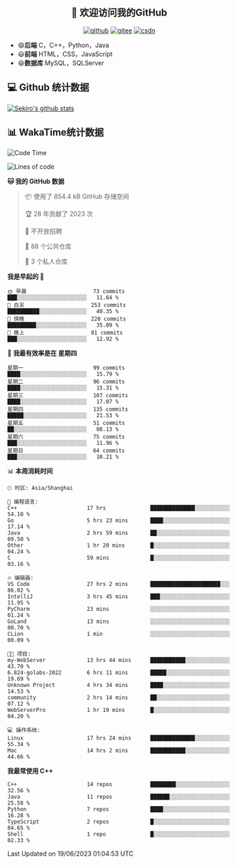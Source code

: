 <h2 align="center">👋 欢迎访问我的GitHub</h2>
<p align="center">
  <a href="https://666wxy666.github.io/"><img src="https://img.shields.io/badge/GitHub-24292e" alt="github"></a>
  <a href="https://gitee.com/wxy_666"><img src="https://img.shields.io/badge/Gitee-fe7300" alt="gitee"></a>
  <a href="https://blog.csdn.net/WXY_666"><img src="https://img.shields.io/badge/CSDN-cf000e" alt="csdn"></a>
</p>

- 😄**后端** C，C++，Python，Java
- 😃**前端** HTML，CSS，JavaScript
- 😆**数据库** MySQL，SQLServer

## 💻 Github 统计数据
[![Sekiro's github stats](https://github-readme-stats.vercel.app/api?username=666WXY666)](https://666wxy666.github.io/)

## 📊 WakaTime统计数据

<!--START_SECTION:waka-->
![Code Time](http://img.shields.io/badge/Code%20Time-1%2C694%20hrs%2015%20mins-blue)

![Lines of code](https://img.shields.io/badge/%E4%BB%8E%E3%80%8CHello%20World%E3%80%8D%E8%B5%B7%E6%88%91%E5%B7%B2%E7%BB%8F%E5%86%99%E4%BA%86-5.6%20million%20%E8%A1%8C%E4%BB%A3%E7%A0%81-blue)

**🐱 我的 GitHub 数据** 

> 📦  使用了 854.4 kB GitHub 存储空间 
 > 
> 🏆 28 年贡献了 2023 次
 > 
> 🚫 不开放招聘
 > 
> 📜 88 个公共仓库 
 > 
> 🔑 3 个私人仓库 
 > 
**我是早起的 🐤** 

```text
🌞 早晨                     73 commits          ███░░░░░░░░░░░░░░░░░░░░░░   11.64 % 
🌆 白天                     253 commits         ██████████░░░░░░░░░░░░░░░   40.35 % 
🌃 傍晚                     220 commits         █████████░░░░░░░░░░░░░░░░   35.09 % 
🌙 晚上                     81 commits          ███░░░░░░░░░░░░░░░░░░░░░░   12.92 % 
```
📅 **我最有效率是在 星期四** 

```text
星期一                      99 commits          ████░░░░░░░░░░░░░░░░░░░░░   15.79 % 
星期二                      96 commits          ████░░░░░░░░░░░░░░░░░░░░░   15.31 % 
星期三                      107 commits         ████░░░░░░░░░░░░░░░░░░░░░   17.07 % 
星期四                      135 commits         █████░░░░░░░░░░░░░░░░░░░░   21.53 % 
星期五                      51 commits          ██░░░░░░░░░░░░░░░░░░░░░░░   08.13 % 
星期六                      75 commits          ███░░░░░░░░░░░░░░░░░░░░░░   11.96 % 
星期日                      64 commits          ███░░░░░░░░░░░░░░░░░░░░░░   10.21 % 
```


📊 **本周消耗时间** 

```text
🕑︎ 时区: Asia/Shanghai

💬 编程语言: 
C++                      17 hrs              ██████████████░░░░░░░░░░░   54.10 % 
Go                       5 hrs 23 mins       ████░░░░░░░░░░░░░░░░░░░░░   17.14 % 
Java                     2 hrs 59 mins       ██░░░░░░░░░░░░░░░░░░░░░░░   09.50 % 
Other                    1 hr 20 mins        █░░░░░░░░░░░░░░░░░░░░░░░░   04.24 % 
C                        59 mins             █░░░░░░░░░░░░░░░░░░░░░░░░   03.16 % 

🔥 编辑器: 
VS Code                  27 hrs 2 mins       ██████████████████████░░░   86.02 % 
IntelliJ                 3 hrs 45 mins       ███░░░░░░░░░░░░░░░░░░░░░░   11.95 % 
PyCharm                  23 mins             ░░░░░░░░░░░░░░░░░░░░░░░░░   01.24 % 
GoLand                   13 mins             ░░░░░░░░░░░░░░░░░░░░░░░░░   00.70 % 
CLion                    1 min               ░░░░░░░░░░░░░░░░░░░░░░░░░   00.09 % 

🐱‍💻 项目: 
my-WebServer             13 hrs 44 mins      ███████████░░░░░░░░░░░░░░   43.70 % 
6.824-golabs-2022        6 hrs 11 mins       █████░░░░░░░░░░░░░░░░░░░░   19.69 % 
Unknown Project          4 hrs 34 mins       ████░░░░░░░░░░░░░░░░░░░░░   14.53 % 
community                2 hrs 14 mins       ██░░░░░░░░░░░░░░░░░░░░░░░   07.12 % 
WebServerPro             1 hr 19 mins        █░░░░░░░░░░░░░░░░░░░░░░░░   04.20 % 

💻 操作系统: 
Linux                    17 hrs 24 mins      ██████████████░░░░░░░░░░░   55.34 % 
Mac                      14 hrs 2 mins       ███████████░░░░░░░░░░░░░░   44.66 % 
```

**我最常使用 C++** 

```text
C++                      14 repos            ████████░░░░░░░░░░░░░░░░░   32.56 % 
Java                     11 repos            ██████░░░░░░░░░░░░░░░░░░░   25.58 % 
Python                   7 repos             ████░░░░░░░░░░░░░░░░░░░░░   16.28 % 
TypeScript               2 repos             █░░░░░░░░░░░░░░░░░░░░░░░░   04.65 % 
Shell                    1 repo              █░░░░░░░░░░░░░░░░░░░░░░░░   02.33 % 
```




 Last Updated on 19/06/2023 01:04:53 UTC
<!--END_SECTION:waka-->

<!--
**666WXY666/666WXY666** is a ✨ _special_ ✨ repository because its `README.md` (this file) appears on your GitHub profile.

Here are some ideas to get you started:

- 🔭 I’m currently working on ...
- 🌱 I’m currently learning ...
- 👯 I’m looking to collaborate on ...
- 🤔 I’m looking for help with ...
- 💬 Ask me about ...
- 📫 How to reach me: ...
- 😄 Pronouns: ...
- ⚡ Fun fact: ...
-->
